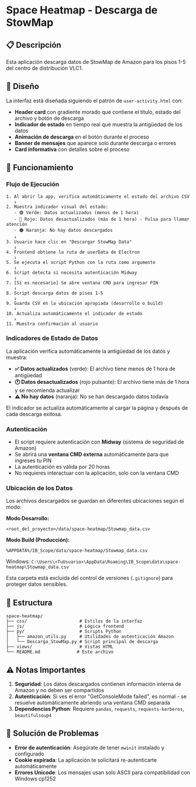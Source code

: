 # Space Heatmap - Descarga de StowMap

## 📋 Descripción

Esta aplicación descarga datos de StowMap de Amazon para los pisos 1-5 del centro de distribución VLC1.

## 🎨 Diseño

La interfaz está diseñada siguiendo el patrón de `user-activity.html` con:
- **Header card** con gradiente morado que contiene el título, estado del archivo y botón de descarga
- **Indicador de estado** en tiempo real que muestra la antigüedad de los datos
- **Animación de descarga** en el botón durante el proceso
- **Banner de mensajes** que aparece solo durante descarga o errores
- **Card informativa** con detalles sobre el proceso

## 🔧 Funcionamiento

### Flujo de Ejecución

```
1. Al abrir la app, verifica automáticamente el estado del archivo CSV
   ↓
2. Muestra indicador visual del estado:
   - 🟢 Verde: Datos actualizados (menos de 1 hora)
   - 🔴 Rojo: Datos desactualizados (más de 1 hora) - Pulsa para llamar atención
   - 🟠 Naranja: No hay datos descargados
   ↓
3. Usuario hace clic en "Descargar StowMap Data"
   ↓
4. Frontend obtiene la ruta de userData de Electron
   ↓
5. Se ejecuta el script Python con la ruta como argumento
   ↓
6. Script detecta si necesita autenticación Midway
   ↓
7. [Si es necesario] Se abre ventana CMD para ingresar PIN
   ↓
8. Script descarga datos de pisos 1-5
   ↓
9. Guarda CSV en la ubicación apropiada (desarrollo o build)
   ↓
10. Actualiza automáticamente el indicador de estado
   ↓
11. Muestra confirmación al usuario
```

### Indicadores de Estado de Datos

La aplicación verifica automáticamente la antigüedad de los datos y muestra:

- **✅ Datos actualizados** (verde): El archivo tiene menos de 1 hora de antigüedad
- **🕐 Datos desactualizados** (rojo pulsante): El archivo tiene más de 1 hora y se recomienda actualizar
- **⚠️ No hay datos** (naranja): No se han descargado datos todavía

El indicador se actualiza automáticamente al cargar la página y después de cada descarga exitosa.

### Autenticación

- El script requiere autenticación con **Midway** (sistema de seguridad de Amazon)
- Se abrirá una **ventana CMD externa** automáticamente para que ingreses tu PIN
- La autenticación es válida por 20 horas
- No requieres interactuar con la aplicación, solo con la ventana CMD

### Ubicación de los Datos

Los archivos descargados se guardan en diferentes ubicaciones según el modo:

**Modo Desarrollo:**
```
<root_del_proyecto>/data/space-heatmap/Stowmap_data.csv
```

**Modo Build (Producción):**
```
%APPDATA%/IB_Scope/data/space-heatmap/Stowmap_data.csv
```
Windows: `C:\Users\<TuUsuario>\AppData\Roaming\IB_Scope\data\space-heatmap\Stowmap_data.csv`

Esta carpeta está excluida del control de versiones (`.gitignore`) para proteger datos sensibles.

## 📁 Estructura

```
space-heatmap/
├── css/                    # Estilos de la interfaz
├── js/                     # Lógica frontend
├── py/                     # Scripts Python
│   ├── amazon_utils.py     # Utilidades de autenticación Amazon
│   └── Descarga_StowMap.py # Script principal de descarga
├── views/                  # Vistas HTML
└── README.md              # Este archivo
```

## ⚠️ Notas Importantes

1. **Seguridad**: Los datos descargados contienen información interna de Amazon y no deben ser compartidos
2. **Autenticación**: Si ves el error "GetConsoleMode failed", es normal - se resuelve automáticamente abriendo una ventana CMD separada
3. **Dependencias Python**: Requiere `pandas`, `requests`, `requests-kerberos`, `beautifulsoup4`

## 🐛 Solución de Problemas

- **Error de autenticación**: Asegúrate de tener `mwinit` instalado y configurado
- **Cookie expirada**: La aplicación te solicitará re-autenticarte automáticamente
- **Errores Unicode**: Los mensajes usan solo ASCII para compatibilidad con Windows cp1252

